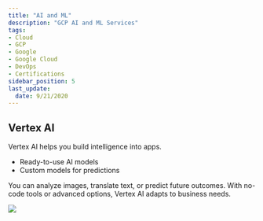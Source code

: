 ```yaml
---
title: "AI and ML"
description: "GCP AI and ML Services"
tags: 
- Cloud
- GCP 
- Google
- Google Cloud
- DevOps
- Certifications
sidebar_position: 5
last_update:
  date: 9/21/2020
---
```



## Vertex AI

Vertex AI helps you build intelligence into apps.

- Ready-to-use AI models
- Custom models for predictions

You can analyze images, translate text, or predict future outcomes. With no-code tools or advanced options, Vertex AI adapts to business needs.

<div class='img-center'>

![](/img/docs/09282025-generative-ai-workflow.png)

</div>

